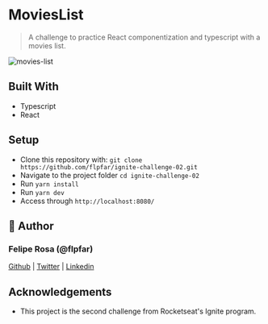 # MoviesList

> A challenge to practice React componentization and typescript with a movies list.

![movies-list](https://user-images.githubusercontent.com/15898299/111241224-760fa180-85db-11eb-8b43-bb1f5a7bd59a.png)

## Built With

- Typescript
- React

## Setup

- Clone this repository with: `git clone https://github.com/flpfar/ignite-challenge-02.git`
- Navigate to the project folder `cd ignite-challenge-02`
- Run `yarn install`
- Run `yarn dev`
- Access through `http://localhost:8080/`

## 👤 Author

### Felipe Rosa (@flpfar)

[Github](https://github.com/flpfar) | [Twitter](https://twitter.com/flpfar) | [Linkedin](https://www.linkedin.com/in/felipe-augusto-rosa)

## Acknowledgements

- This project is the second challenge from Rocketseat's Ignite program.